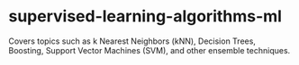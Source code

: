 # supervised-learning-algorithms-ml
Covers topics such as k Nearest Neighbors (kNN), Decision Trees, Boosting, Support Vector Machines (SVM), and other ensemble techniques. 

